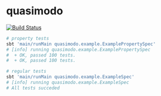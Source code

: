 # quasimodo

[![Build Status](https://travis-ci.org/keynmol/quasimodo.svg?branch=master)](https://travis-ci.org/keynmol/quasimodo)


```bash
# property tests
sbt 'main/runMain quasimodo.example.ExamplePropertySpec'
# [info] running quasimodo.example.ExamplePropertySpec
#  + OK, passed 100 tests.
#  + OK, passed 100 tests.

# regular tests
sbt 'main/runMain quasimodo.example.ExampleSpec'
# [info] running quasimodo.example.ExampleSpec
# All tests succeded
```
